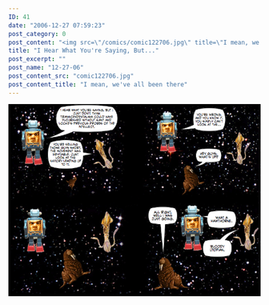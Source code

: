 ```yaml
---
ID: 41
date: "2006-12-27 07:59:23"
post_category: 0
post_content: "<img src=\"/comics/comic122706.jpg\" title=\"I mean, we've all been there\"/>"
title: "I Hear What You're Saying, But..."
post_excerpt: ""
post_name: "12-27-06"
post_content_src: "comic122706.jpg"
post_content_title: "I mean, we've all been there"
---
```



[![I mean, we've all been there](/comics-hi-res/comic122706.jpg)](/comics-hi-res/comic122706.jpg)
